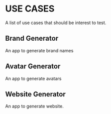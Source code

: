 # USE CASES

A list of use cases that should be interest to test.

## Brand Generator

An app to generate brand names

## Avatar Generator

An app to generate avatars

## Website Generator

An app to generate website.
